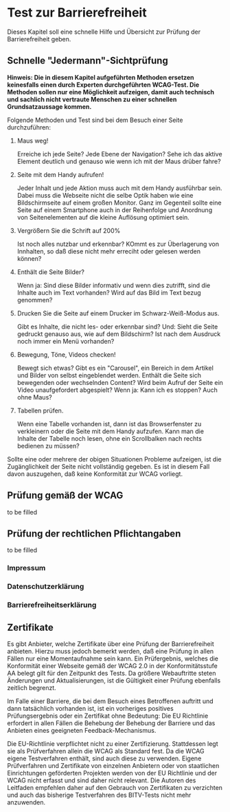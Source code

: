 # Test zur Barrierefreiheit


Dieses Kapitel soll eine schnelle Hilfe und Übersicht zur Prüfung der Barrierefreiheit geben.


## Schnelle "Jedermann"-Sichtprüfung

**Hinweis: Die in diesem Kapitel aufgeführten Methoden ersetzen keinesfalls einen durch Experten durchgeführten WCAG-Test. Die Methoden sollen nur eine Möglichkeit aufzeigen, damit auch technisch und sachlich nicht vertraute Menschen zu einer schnellen Grundsatzaussage kommen.**


Folgende Methoden und Test sind bei dem Besuch einer Seite durchzuführen: 


1. Maus weg!

    Erreiche ich jede Seite? Jede Ebene der Navigation? Sehe ich das aktive Element deutlich und genauso wie wenn ich mit der Maus drüber fahre?

2. Seite mit dem Handy aufrufen!

    Jeder Inhalt und jede Aktion muss auch mit dem Handy ausführbar sein. Dabei muss die Webseite nicht die selbe Optik haben wie eine Bildschirmseite auf einem großen Monitor. Ganz im Gegenteil sollte eine Seite auf einem Smartphone auch in der Reihenfolge und Anordnung von Seitenelementen auf die kleine Auflösung optimiert sein. 
    
3. Vergrößern Sie die Schrift auf 200%

     Ist noch alles nutzbar und erkennbar? KOmmt es zur Überlagerung von Innhalten, so daß diese nicht mehr erreciht oder gelesen werden können?
     
4.  Enthält die Seite Bilder?

    Wenn ja: Sind diese Bilder informativ und wenn dies zutrifft, sind die Inhalte auch im Text vorhanden? Wird auf das Bild im Text bezug genommen?

5. Drucken Sie die Seite auf einem Drucker im Schwarz-Weiß-Modus aus.

    Gibt es Inhalte, die nicht les- oder erkennbar sind?
    Und: Sieht die Seite gedruckt genauso aus, wie auf dem Bildschirm? Ist nach dem Ausdruck noch immer ein Menü vorhanden?
 
6.  Bewegung, Töne, Videos checken!   
    
    Bewegt sich etwas? Gibt es ein "Carousel", ein Bereich in dem Artikel und Bilder von selbst eingeblendet werden. Enthält die Seite sich bewegenden oder wechselnden Content?  Wird beim Aufruf der Seite ein Video unaufgefordert abgespielt?
    Wenn ja: Kann ich es stoppen? Auch ohne Maus?
    
7. Tabellen prüfen.

    Wenn eine Tabelle vorhanden ist, dann ist das Browserfenster zu verkleinern oder die Seite mit dem Handy aufzufen. Kann man die Inhalte der Tabelle noch lesen, ohne ein Scrollbalken nach rechts bedienen zu müssen?
    
    

Sollte eine oder mehrere der obigen Situationen Probleme aufzeigen, ist die Zugänglichkeit der Seite nicht vollständig gegeben. Es ist in diesem Fall davon auszugehen, daß keine Konformität zur WCAG vorliegt.


## Prüfung gemäß der WCAG

to be filled


## Prüfung der rechtlichen Pflichtangaben

to be filled

### Impressum
### Datenschutzerklärung
### Barrierefreiheitserklärung 




## Zertifikate

Es gibt Anbieter, welche Zertifikate über eine Prüfung der Barrierefreiheit anbieten. Hierzu muss jedoch bemerkt werden, daß eine Prüfung in allen Fällen nur eine Momentaufnahme sein kann. Ein Prüfergebnis, welches die Konformität einer Webseite gemäß der WCAG 2.0 in der Konformitätsstufe AA belegt gilt für den Zeitpunkt des Tests. Da größere Webauftritte steten Änderungen und Aktualisierungen, ist die Gültigkeit einer Prüfung ebenfalls zeitlich begrenzt.

Im Falle einer Barriere, die bei dem Besuch eines Betroffenen auftritt und dann tatsächlich vorhanden ist, ist ein vorheriges positives Prüfungsergebnis oder ein Zertifikat ohne Bedeutung: Die EU Richtlinie erfordert in allen Fällen die Behebung der Behebung der Barriere und das Anbieten eines geeigneten Feedback-Mechanismus.

Die EU-Richtlinie verpflichtet nicht zu einer Zertifizierung. Stattdessen legt sie als Prüfverfahren allein die WCAG als Standard fest. Da die WCAG eigene Testverfahren enthält, sind auch diese zu verwenden. 
Eigene Prüfverfahren und Zertifikate von einzelnen Anbietern oder von staatlichen Einrichtungen geförderten Projekten werden von der EU Richtlinie und der WCAG nicht erfasst und sind daher nicht relevant.
Die Autoren des Leitfaden empfehlen daher auf den Gebrauch von Zertifikaten zu verzichten und auch das bisherige Testverfahren des BITV-Tests nicht mehr anzuwenden.







